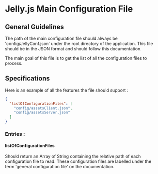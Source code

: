# Jelly.js Main Configuration File

## General Guidelines

The path of the main configuration file should always be 'config/JellyConf.json' under the root directory of the application.
This file should be in the JSON format and should follow this documentation.

The main goal of this file is to get the list of all the configuration files to process.

## Specifications

Here is an example of all the features the file should support :

```json
{
  "listOfConfigurationFiles": [
    "config/assetsClient.json",
    "config/assetsServer.json"
  ]
}
```

### Entries :

#### listOfConfigurationFiles
Should return an Array of String containing the relative path of each configuration file to read.
These configuration files are labelled under the term 'general configuration file' on the documentation.

